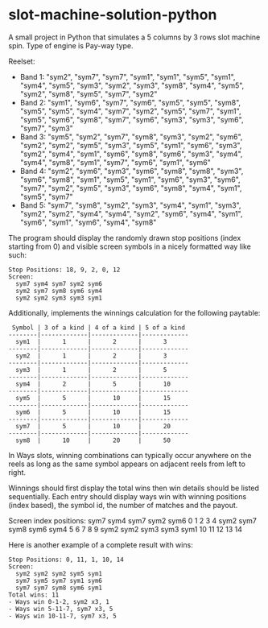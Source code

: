 # slot-machine-solution-python

A small project in Python that simulates a 5 columns by 3 rows slot machine spin. Type of engine is Pay-way type.

Reelset:
- Band 1: "sym2", "sym7", "sym7", "sym1", "sym1", "sym5", "sym1", "sym4", "sym5", "sym3", "sym2", "sym3", "sym8", "sym4", "sym5", "sym2", "sym8", "sym5", "sym7", "sym2"
- Band 2: "sym1", "sym6", "sym7", "sym6", "sym5", "sym5", "sym8", "sym5", "sym5", "sym4", "sym7", "sym2", "sym5", "sym7", "sym1", "sym5", "sym6", "sym8", "sym7", "sym6", "sym3", "sym3", "sym6", "sym7", "sym3"
- Band 3: "sym5", "sym2", "sym7", "sym8", "sym3", "sym2", "sym6", "sym2", "sym2", "sym5", "sym3", "sym5", "sym1", "sym6", "sym3", "sym2", "sym4", "sym1", "sym6", "sym8", "sym6", "sym3", "sym4", "sym4", "sym8", "sym1", "sym7", "sym6", "sym1", "sym6"
- Band 4: "sym2", "sym6", "sym3", "sym6", "sym8", "sym8", "sym3", "sym6", "sym8", "sym1", "sym5", "sym1", "sym6", "sym3", "sym6", "sym7", "sym2", "sym5", "sym3", "sym6", "sym8", "sym4", "sym1", "sym5", "sym7"
- Band 5: "sym7", "sym8", "sym2", "sym3", "sym4", "sym1", "sym3", "sym2", "sym2", "sym4", "sym4", "sym2", "sym6", "sym4", "sym1", "sym6", "sym1", "sym6", "sym4", "sym8"

The program should display the randomly drawn stop positions (index starting from 0) and visible screen symbols in a nicely formatted way like such:

    Stop Positions: 18, 9, 2, 0, 12
    Screen:
      sym7 sym4 sym7 sym2 sym6
      sym2 sym7 sym8 sym6 sym4
      sym2 sym2 sym3 sym3 sym1

Additionally, implements the winnings calculation for the following paytable:

     Symbol | 3 of a kind | 4 of a kind | 5 of a kind 
    --------|-------------|-------------|-------------
      sym1  |      1      |      2      |      3 
    --------|-------------|-------------|-------------
      sym2  |      1      |      2      |      3 
    --------|-------------|-------------|-------------
      sym3  |      1      |      2      |      5 
    --------|-------------|-------------|-------------
      sym4  |      2      |      5      |      10 
    --------|-------------|-------------|-------------
      sym5  |      5      |      10     |      15 
    --------|-------------|-------------|-------------
      sym6  |      5      |      10     |      15
    --------|-------------|-------------|-------------
      sym7  |      5      |      10     |      20
    --------|-------------|-------------|-------------
      sym8  |      10     |      20     |      50

In Ways slots, winning combinations can typically occur anywhere on the reels as long as the same symbol appears on adjacent reels from left to right.

Winnings should first display the total wins then win details should be listed sequentially. 
Each entry should display ways win with winning positions (index based), the symbol id, the number of matches and the payout. 

Screen index positions:
      sym7 sym4 sym7 sym2 sym6		 0	 1	 2	 3	 4
      sym2 sym7 sym8 sym6 sym4		 5	 6	 7	 8	 9
      sym2 sym2 sym3 sym3 sym1		10	11	12	13	14

Here is another example of a complete result with wins:

    Stop Positions: 0, 11, 1, 10, 14
    Screen:
      sym2 sym2 sym2 sym5 sym1
      sym7 sym5 sym7 sym1 sym6
      sym7 sym7 sym8 sym6 sym1
    Total wins: 11 
    - Ways win 0-1-2, sym2 x3, 1
    - Ways win 5-11-7, sym7 x3, 5
    - Ways win 10-11-7, sym7 x3, 5
